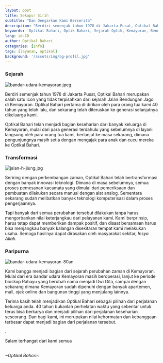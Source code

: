 ```yaml
---
layout: post
title: Sekapur Sirih
subtitle: "Dan Dengarkan Kami Bercerita"
description: "Berdiri semenjak tahun 1978 di Jakarta Pusat, Optikal Bahari merupakan salah satu icon yang tidak terpisahkan dari sejarah Jalan Bendungan Jago di Kemayoran. Optikal Bahari pertama di dirikan oleh para orang tua kami 40 tahun yang telah lalu, dan sekarang telah diteruskan ke generasi selanjutnya dikeluarga kami."
keywords: 'Optikal Bahari, Optik Bahari, Sejarah Optik, Kemayoran, Bendungan Jago, Benjo'
lang: id-ID
author: Optikal Bahari
categories: [Info]
tags: [layanan, optikal]
background: '/assets/img/bg-profil.jpg'
---
```


<h3>Sejarah</h3>

<p class="aligncenter">
<img data-src="/assets/img/profil/bandar-udara-kemayoran.jpeg" src="/assets/img/profil/bandar-udara-kemayoran.jpeg" class="rounded mx-auto d-block" alt="bandar-udara-kemayoran.jpeg" ></p>

<p>Berdiri semenjak tahun 1978 di Jakarta Pusat, Optikal Bahari merupakan salah satu icon yang tidak terpisahkan dari sejarah Jalan Bendungan Jago di Kemayoran. Optikal Bahari pertama di dirikan oleh para orang tua kami 40 tahun yang telah lalu, dan sekarang telah diteruskan ke generasi selanjutnya dikeluarga kami.</p>

<p>Optikal Bahari telah menjadi bagian keseharian dari banyak keluarga di Kemayoran, mulai dari para generasi terdahulu yang sebelumnya di layani langsung oleh para orang tua kami, berlanjut ke masa sekarang, dimana pengunjungnya masih setia dengan mengajak para anak dan cucu mereka ke Optikal Bahari.</p>

<h3>Transformasi</h3>

<p class="aligncenter">
<img data-src="/assets/img/profil/jalan-h-jiung.jpg" src="/assets/img/profil/jalan-h-jiung.jpg" class="rounded mx-auto d-block" alt="jalan-h-jiung.jpg" ></p>

<p>Seriring dengan perkembangan zaman, Optikal Bahari telah bertransformasi dengan banyak innovasi teknologi. Dimana di masa sebelumnya, semua proses pemesanan kacamata yang dimulai dari pemeriksaan dan pembuatan dilakukan secara manual dengan alat analog. Sementara sekarang sudah melibatkan banyak teknologi komputerisasi dalam proses pengerjaannya.</p>

<p>Tapi banyak dari semua perubahan tersebut dilakukan tanpa harus mengorbankan nilai keterjangkau dari pelayanan kami. Kami berprinsip, harus tetap dapat memberikan dampak positif, dan disaat bersamaan harus bisa menjangkau banyak kalangan disekitaran tempat kami melakukan usaha. Semoga hasilnya dapat dirasakan oleh masyarakat sekitar, <em>Insya Allah</em>.</p>

<h3>Paripurna</h3>

<p class="aligncenter">
<img data-src="/assets/img/profil/bandar-udara-kemayoran-80an.jpg" src="/assets/img/profil/bandar-udara-kemayoran-80an.jpg" class="rounded mx-auto d-block" alt="bandar-udara-kemayoran-80an" ></p>

<p>Kami bangga menjadi bagian dari sejarah perubahan zaman di Kemayoran. Mulai dari era bandar udara Kemayoran masih beroperasi, lanjut ke periode bioskop Rahayu yang berubah nama menjadi Dwi Gita, sampai dengan sekarang dimana Kemayoran sudah dipenuhi dengan banyak apartemen, mall, ojek online dan bangunan tinggi yang menjulang lainnya.</p>

<p>Terima kasih telah menjadikan Optikal Bahari sebagai pilihan dari perjalanan keluarga anda. 40 tahun bukanlah perhelatan waktu yang sebentar untuk terus bisa berkarya dan menjadi pilihan dari perjalanan keseharian seseorang. Dan bagi kami, ini merupakan nilai kehormatan dan kebanggaan terbesar dapat menjadi bagian dari perjalanan tersebut.</p>.

<p>Salam terhangat dari kami semua</p><br />
<em>~Optikal Bahari~</em>